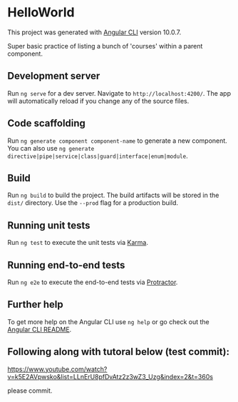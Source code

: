 # HelloWorld

This project was generated with [Angular CLI](https://github.com/angular/angular-cli) version 10.0.7.

Super basic practice of listing a bunch of 'courses' within a parent component. 

## Development server

Run `ng serve` for a dev server. Navigate to `http://localhost:4200/`. The app will automatically reload if you change any of the source files.

## Code scaffolding

Run `ng generate component component-name` to generate a new component. You can also use `ng generate directive|pipe|service|class|guard|interface|enum|module`.

## Build

Run `ng build` to build the project. The build artifacts will be stored in the `dist/` directory. Use the `--prod` flag for a production build.

## Running unit tests

Run `ng test` to execute the unit tests via [Karma](https://karma-runner.github.io).

## Running end-to-end tests

Run `ng e2e` to execute the end-to-end tests via [Protractor](http://www.protractortest.org/).

## Further help

To get more help on the Angular CLI use `ng help` or go check out the [Angular CLI README](https://github.com/angular/angular-cli/blob/master/README.md).

## Following along with tutoral below (test commit):

https://www.youtube.com/watch?v=k5E2AVpwsko&list=LLnErU8pfDvAtz2z3wZ3_Uzg&index=2&t=360s

please commit. 